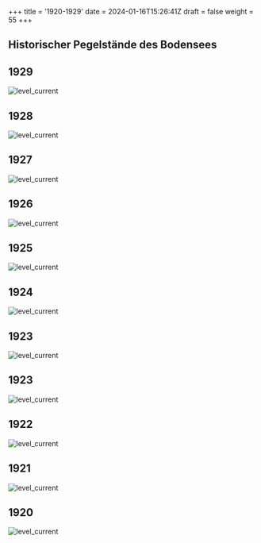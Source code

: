 +++
title = '1920-1929'
date = 2024-01-16T15:26:41Z
draft = false
weight = 55
+++

## Historischer Pegelstände des Bodensees

## 1929

![level_current](/images/DE/graphs_historic/longterm_DE_1929.png)

## 1928

![level_current](/images/DE/graphs_historic/longterm_DE_1928.png)

## 1927

![level_current](/images/DE/graphs_historic/longterm_DE_1927.png)

## 1926

![level_current](/images/DE/graphs_historic/longterm_DE_1926.png)

## 1925

![level_current](/images/DE/graphs_historic/longterm_DE_1925.png)

## 1924

![level_current](/images/DE/graphs_historic/longterm_DE_1924.png)

## 1923

![level_current](/images/DE/graphs_historic/longterm_DE_1924.png)

## 1923

![level_current](/images/DE/graphs_historic/longterm_DE_1923.png)

## 1922

![level_current](/images/DE/graphs_historic/longterm_DE_1922.png)

## 1921

![level_current](/images/DE/graphs_historic/longterm_DE_1921.png)

## 1920

![level_current](/images/DE/graphs_historic/longterm_DE_1920.png)